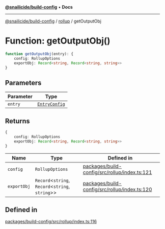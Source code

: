 [**@snailicide/build-config**](../../README.md) • **Docs**

---

[@snailicide/build-config](../../README.md) / [rollup](../README.md) / getOutputObj

# Function: getOutputObj()

```ts
function getOutputObj(entry): {
    config: RollupOptions
    exportObj: Record<string, Record<string, string>>
}
```

## Parameters

| Parameter | Type                                            |
| --------- | ----------------------------------------------- |
| `entry`   | [`EntryConfig`](../type-aliases/EntryConfig.md) |

## Returns

```ts
{
    config: RollupOptions
    exportObj: Record<string, Record<string, string>>
}
```

| Name | Type | Defined in |
| --- | --- | --- |
| `config` | `RollupOptions` | [packages/build-config/src/rollup/index.ts:121](https://github.com/gbtunney/snailicide-monorepo/blob/e6e31fab4b5388ce50c23f623dbfd6064ce1a2f2/packages/build-config/src/rollup/index.ts#L121) |
| `exportObj` | `Record`\<`string`, `Record`\<`string`, `string`\>\> | [packages/build-config/src/rollup/index.ts:120](https://github.com/gbtunney/snailicide-monorepo/blob/e6e31fab4b5388ce50c23f623dbfd6064ce1a2f2/packages/build-config/src/rollup/index.ts#L120) |

## Defined in

[packages/build-config/src/rollup/index.ts:116](https://github.com/gbtunney/snailicide-monorepo/blob/e6e31fab4b5388ce50c23f623dbfd6064ce1a2f2/packages/build-config/src/rollup/index.ts#L116)
